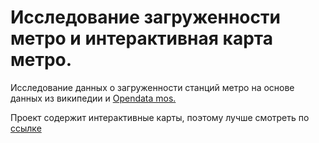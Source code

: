 # Исследование загруженности метро и интерактивная карта метро.
Исследование данных о загруженности станций метро на основе данных из википедии и [Opendata mos.](https://data.mos.ru/opendata/7704786030-passajiropotok-po-stantsiyam-moskovskogo-metropolitena) 

Проект содержит интерактивные карты, поэтому лучше смотреть по [ссылке](https://nbviewer.org/github/Sergey-Tischenko/data/blob/main/metro/metro.ipynb "nbviewer")

